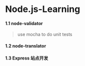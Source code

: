 # Node.js-Learning

#### 1.1 node-validator
> use mocha to do unit tests

#### 1.2 node-translator

#### 1.3 Express 站点开发

